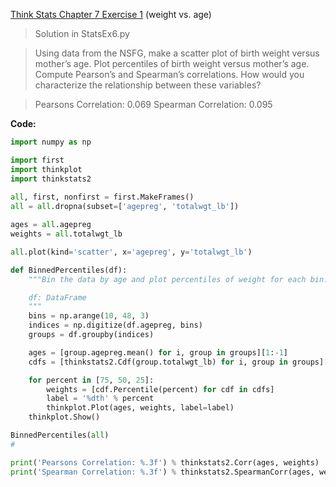 [Think Stats Chapter 7 Exercise 1](http://greenteapress.com/thinkstats2/html/thinkstats2008.html#toc70) (weight vs. age)

>Solution in StatsEx6.py

>Using data from the NSFG, make a scatter plot of birth weight versus mother’s age. Plot percentiles of birth weight versus mother’s age. Compute Pearson’s and Spearman’s correlations. How would you characterize the relationship between these variables?

>Pearsons Correlation: 0.069
>Spearman Correlation: 0.095

**Code:**
```python
import numpy as np

import first
import thinkplot
import thinkstats2
    
all, first, nonfirst = first.MakeFrames()
all = all.dropna(subset=['agepreg', 'totalwgt_lb'])

ages = all.agepreg
weights = all.totalwgt_lb

all.plot(kind='scatter', x='agepreg', y='totalwgt_lb')

def BinnedPercentiles(df):
    """Bin the data by age and plot percentiles of weight for each bin.

    df: DataFrame
    """
    bins = np.arange(10, 48, 3)
    indices = np.digitize(df.agepreg, bins)
    groups = df.groupby(indices)

    ages = [group.agepreg.mean() for i, group in groups][1:-1]
    cdfs = [thinkstats2.Cdf(group.totalwgt_lb) for i, group in groups][1:-1]

    for percent in [75, 50, 25]:
        weights = [cdf.Percentile(percent) for cdf in cdfs]
        label = '%dth' % percent
        thinkplot.Plot(ages, weights, label=label)    
    thinkplot.Show()

BinnedPercentiles(all)
#

print('Pearsons Correlation: %.3f') % thinkstats2.Corr(ages, weights)
print('Spearman Correlation: %.3f') % thinkstats2.SpearmanCorr(ages, weights)
```
